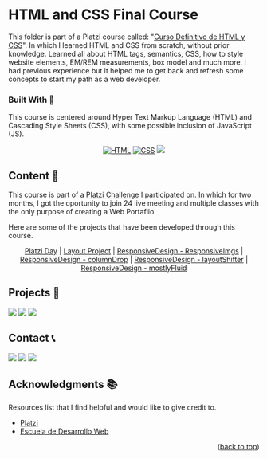 <div id="top"></div>

# HTML and CSS Final Course

This folder is part of a Platzi course called: "[Curso Definitivo de HTML y CSS](https://platzi.com/cursos/html-css/)". In which I learned HTML and CSS from scratch, without prior knowledge. Learned all about HTML tags, semantics, CSS, how to style website elements, EM/REM measurements, box model and much more. I had previous experience but it helped me to get back and refresh some concepts to start my path as a web developer.

<!-- BUILD WITH -->

### Built With 🔑

This course is centered around Hyper Text Markup Language (HTML) and Cascading Style Sheets (CSS), with some possible inclusion of JavaScript (JS).

<div align="center">

[![HTML](https://img.shields.io/badge/HTML5-E34F26?style=for-the-badge&logo=html5&logoColor=white)](https://www.w3schools.com/whatis/whatis_html.asp)
[![CSS](https://img.shields.io/badge/CSS3-1572B6?style=for-the-badge&logo=css3&logoColor=white)](https://www.w3schools.com/whatis/whatis_css.asp)
[![](https://img.shields.io/badge/JavaScript-323330?style=for-the-badge&logo=javascript&logoColor=F7DF1E)](https://www.w3schools.com/whatis/whatis_js.asp)

</div>

<!-- CONTENT -->

## Content 🚦

This course is part of a [Platzi Challenge](https://platzi.com/blog/portafolio-web-2022/) I participated on. In which for two months, I got the oportunity to join 24 live meeting and multiple classes with the only purpose of creating a Web Portaflio.

Here are some of the projects that have been developed through this course.

<div align="center">

[Platzi Day](https://jpdiaz.dev/platzi/2022/definitivoHTMLyCSS/web2022Challenges/platziDay.html)
| [Layout Project](https://jpdiaz.dev/platzi/2022/definitivoHTMLyCSS/courseChallenges/layoutProject.html)
| [ResponsiveDesign - ResponsiveImgs](https://jpdiaz.dev/platzi/2022/definitivoHTMLyCSS/ResponsiveDesign/ResponsiveImgs/)
| [ResponsiveDesign - columnDrop](https://jpdiaz.dev/platzi/2022/definitivoHTMLyCSS/ResponsiveDesign/columnDrop/)
| [ResponsiveDesign - layoutShifter](https://jpdiaz.dev/platzi/2022/definitivoHTMLyCSS/ResponsiveDesign/layoutShifter/)
| [ResponsiveDesign - mostlyFluid](https://jpdiaz.dev/platzi/2022/definitivoHTMLyCSS/ResponsiveDesign/mostlyFluid/)

</div>

<!-- PROJECTS -->

## Projects 🚀

![](https://img.shields.io/badge/Platzi_Repos-121f3d?style=for-the-badge&logo=Platzi&logoColor=98CA3F)
[![](https://img.shields.io/badge/2021-222?style=for-the-badge)](https://github.com/JuanPabloDiaz/platzi/tree/main/2021)
[![](https://img.shields.io/badge/2022-222?style=for-the-badge)](https://github.com/JuanPabloDiaz/platzi/tree/main/2022)

<!-- CONTACT -->

## Contact 📞

[![](https://img.shields.io/badge/@1diazdev-fff?style=for-the-badge&logo=linkedin&logoColor=0A66C2)](https://www.linkedin.com/in/1diazdev/)
[![](https://img.shields.io/badge/@1diazdev-fff?style=for-the-badge&logo=Twitter&logoColor=1DA1F2)](https://www.twitter.com/1diazdev)
[![](https://img.shields.io/badge/Gmail-fff?style=for-the-badge&logo=gmail&logoColor=EA4335)](mailto:juan.diaz93@hotmail.com)

<!-- ACKNOWLEDGMENTS -->

## Acknowledgments 📚

Resources list that I find helpful and would like to give credit to.

- [Platzi](https://www.platzi.com/)
- [Escuela de Desarrollo Web](https://platzi.com/web/)

<p align="right">(<a href="#top">back to top</a>)</p>

<!-- MARKDOWN LINKS & IMAGES -->
<!-- https://www.markdownguide.org/basic-syntax/#reference-style-links -->
